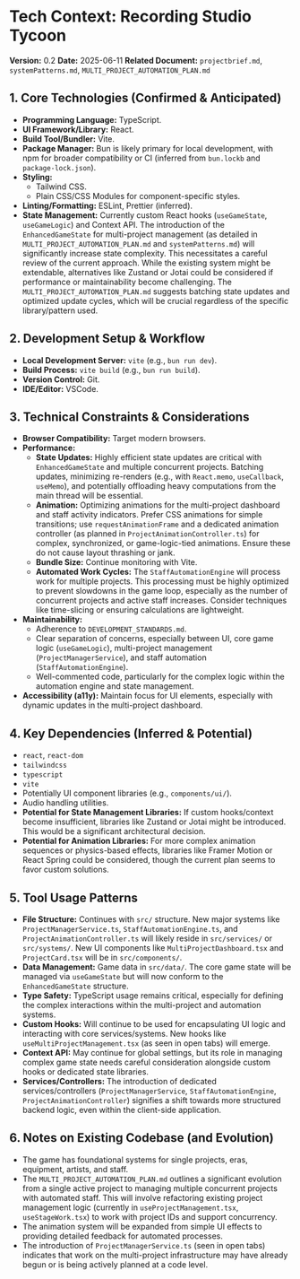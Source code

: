 # Tech Context: Recording Studio Tycoon

**Version:** 0.2
**Date:** 2025-06-11
**Related Document:** `projectbrief.md`, `systemPatterns.md`, `MULTI_PROJECT_AUTOMATION_PLAN.md`

## 1. Core Technologies (Confirmed & Anticipated)

*   **Programming Language:** TypeScript.
*   **UI Framework/Library:** React.
*   **Build Tool/Bundler:** Vite.
*   **Package Manager:** Bun is likely primary for local development, with npm for broader compatibility or CI (inferred from `bun.lockb` and `package-lock.json`).
*   **Styling:**
    *   Tailwind CSS.
    *   Plain CSS/CSS Modules for component-specific styles.
*   **Linting/Formatting:** ESLint, Prettier (inferred).
*   **State Management:** Currently custom React hooks (`useGameState`, `useGameLogic`) and Context API. The introduction of the `EnhancedGameState` for multi-project management (as detailed in `MULTI_PROJECT_AUTOMATION_PLAN.md` and `systemPatterns.md`) will significantly increase state complexity. This necessitates a careful review of the current approach. While the existing system might be extendable, alternatives like Zustand or Jotai could be considered if performance or maintainability become challenging. The `MULTI_PROJECT_AUTOMATION_PLAN.md` suggests batching state updates and optimized update cycles, which will be crucial regardless of the specific library/pattern used.

## 2. Development Setup & Workflow

*   **Local Development Server:** `vite` (e.g., `bun run dev`).
*   **Build Process:** `vite build` (e.g., `bun run build`).
*   **Version Control:** Git.
*   **IDE/Editor:** VSCode.

## 3. Technical Constraints & Considerations

*   **Browser Compatibility:** Target modern browsers.
*   **Performance:**
    *   **State Updates:** Highly efficient state updates are critical with `EnhancedGameState` and multiple concurrent projects. Batching updates, minimizing re-renders (e.g., with `React.memo`, `useCallback`, `useMemo`), and potentially offloading heavy computations from the main thread will be essential.
    *   **Animation:** Optimizing animations for the multi-project dashboard and staff activity indicators. Prefer CSS animations for simple transitions; use `requestAnimationFrame` and a dedicated animation controller (as planned in `ProjectAnimationController.ts`) for complex, synchronized, or game-logic-tied animations. Ensure these do not cause layout thrashing or jank.
    *   **Bundle Size:** Continue monitoring with Vite.
    *   **Automated Work Cycles:** The `StaffAutomationEngine` will process work for multiple projects. This processing must be highly optimized to prevent slowdowns in the game loop, especially as the number of concurrent projects and active staff increases. Consider techniques like time-slicing or ensuring calculations are lightweight.
*   **Maintainability:**
    *   Adherence to `DEVELOPMENT_STANDARDS.md`.
    *   Clear separation of concerns, especially between UI, core game logic (`useGameLogic`), multi-project management (`ProjectManagerService`), and staff automation (`StaffAutomationEngine`).
    *   Well-commented code, particularly for the complex logic within the automation engine and state management.
*   **Accessibility (a11y):** Maintain focus for UI elements, especially with dynamic updates in the multi-project dashboard.

## 4. Key Dependencies (Inferred & Potential)

*   `react`, `react-dom`
*   `tailwindcss`
*   `typescript`
*   `vite`
*   Potentially UI component libraries (e.g., `components/ui/`).
*   Audio handling utilities.
*   **Potential for State Management Libraries:** If custom hooks/context become insufficient, libraries like Zustand or Jotai might be introduced. This would be a significant architectural decision.
*   **Potential for Animation Libraries:** For more complex animation sequences or physics-based effects, libraries like Framer Motion or React Spring could be considered, though the current plan seems to favor custom solutions.

## 5. Tool Usage Patterns

*   **File Structure:** Continues with `src/` structure. New major systems like `ProjectManagerService.ts`, `StaffAutomationEngine.ts`, and `ProjectAnimationController.ts` will likely reside in `src/services/` or `src/systems/`. New UI components like `MultiProjectDashboard.tsx` and `ProjectCard.tsx` will be in `src/components/`.
*   **Data Management:** Game data in `src/data/`. The core game state will be managed via `useGameState` but will now conform to the `EnhancedGameState` structure.
*   **Type Safety:** TypeScript usage remains critical, especially for defining the complex interactions within the multi-project and automation systems.
*   **Custom Hooks:** Will continue to be used for encapsulating UI logic and interacting with core services/systems. New hooks like `useMultiProjectManagement.tsx` (as seen in open tabs) will emerge.
*   **Context API:** May continue for global settings, but its role in managing complex game state needs careful consideration alongside custom hooks or dedicated state libraries.
*   **Services/Controllers:** The introduction of dedicated services/controllers (`ProjectManagerService`, `StaffAutomationEngine`, `ProjectAnimationController`) signifies a shift towards more structured backend logic, even within the client-side application.

## 6. Notes on Existing Codebase (and Evolution)

*   The game has foundational systems for single projects, eras, equipment, artists, and staff.
*   The `MULTI_PROJECT_AUTOMATION_PLAN.md` outlines a significant evolution from a single active project to managing multiple concurrent projects with automated staff. This will involve refactoring existing project management logic (currently in `useProjectManagement.tsx`, `useStageWork.tsx`) to work with project IDs and support concurrency.
*   The animation system will be expanded from simple UI effects to providing detailed feedback for automated processes.
*   The introduction of `ProjectManagerService.ts` (seen in open tabs) indicates that work on the multi-project infrastructure may have already begun or is being actively planned at a code level.
